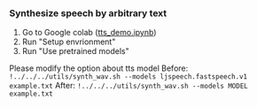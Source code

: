 ### Synthesize speech by arbitrary text 

1. Go to Google colab ([tts_demo.ipynb](https://colab.research.google.com/github/espnet/interspeech2019-tutorial/blob/kan-bayashi/tts/tts_demo.ipynb))
2. Run "Setup envrionment"
3. Run "Use pretrained models"

Please modify the option about tts model
Before: `!../../../utils/synth_wav.sh --models ljspeech.fastspeech.v1 example.txt`
After:  `!../../../utils/synth_wav.sh --models MODEL example.txt`

